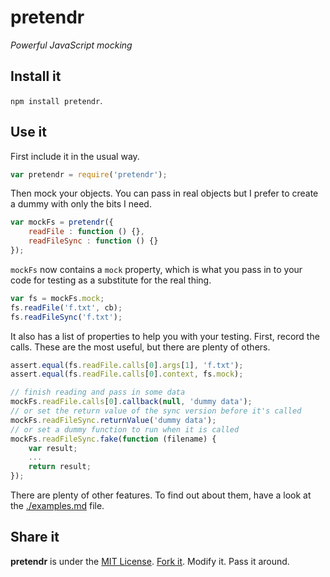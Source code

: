 # pretendr #

_Powerful JavaScript mocking_

## Install it ##

`npm install pretendr`.

## Use it ##

First include it in the usual way.

````javascript
var pretendr = require('pretendr');
````

Then mock your objects. You can pass in real objects but I prefer to create a dummy
with only the bits I need.

````javascript
var mockFs = pretendr({
	readFile : function () {},
	readFileSync : function () {}
});
````

`mockFs` now contains a `mock` property, which is what you pass in to your code for
testing as a substitute for the real thing.

````javascript
var fs = mockFs.mock;
fs.readFile('f.txt', cb);
fs.readFileSync('f.txt');
````

It also has a list of properties to help you with your testing. First, record
the calls. These are the most useful, but there are plenty of others.

````javascript
assert.equal(fs.readFile.calls[0].args[1], 'f.txt');
assert.equal(fs.readFile.calls[0].context, fs.mock);

// finish reading and pass in some data
mockFs.readFile.calls[0].callback(null, 'dummy data');
// or set the return value of the sync version before it's called
mockFs.readFileSync.returnValue('dummy data');
// or set a dummy function to run when it is called
mockFs.readFileSync.fake(function (filename) {
    var result;
    ...
    return result;
});
````

There are plenty of other features. To find out about them, have a look at the
[./examples.md](examples.md) file.

## Share it ##

**pretendr** is under the [MIT License](http://www.opensource.org/licenses/MIT).
[Fork it](https://github.com/nathanmacinnes/pretendr). Modify it. Pass it around.
